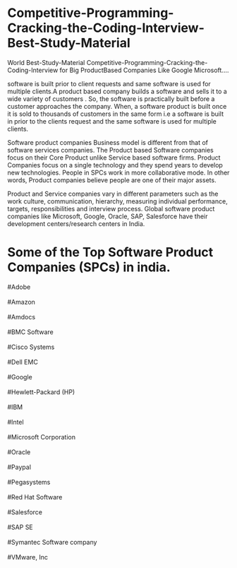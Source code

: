 # Competitive-Programming-Cracking-the-Coding-Interview-Best-Study-Material

World Best-Study-Material Competitive-Programming-Cracking-the-Coding-Interview for Big ProductBased Companies Like Google Microsoft....



software is built prior to client requests and same software is used for multiple clients.A product based company builds a software and sells it to a wide variety of customers . So, the software is practically built before a customer approaches the company. When, a software product is built once it is sold to thousands of customers in the same form i.e a software is built in prior to the clients request and the same software is used for multiple clients.

Software product companies Business model is different from that of software services companies. The Product based Software companies focus on their Core Product unlike Service based software firms. Product Companies focus on a single technology and they spend years to develop new technologies. People in SPCs work in more collaborative mode. In other words, Product companies believe people are one of their major assets.

Product and Service companies vary in different parameters such as the work culture, communication, hierarchy, measuring individual performance, targets, responsibilities and interview process. Global software product companies like Microsoft, Google, Oracle, SAP, Salesforce have their development centers/research centers in India.

<h1>Some of the Top Software Product Companies (SPCs) in india.</h1>

#Adobe </br></br>
#Amazon</br></br>
#Amdocs</br></br>
#BMC Software</br></br>
#Cisco Systems</br></br>
#Dell EMC</br></br>
#Google</br></br>
#Hewlett-Packard (HP)</br></br>
#IBM</br></br>
#Intel</br></br>
#Microsoft Corporation</br></br>
#Oracle</br></br>
#Paypal</br></br>
#Pegasystems</br></br>
#Red Hat Software</br></br>
#Salesforce</br></br>
#SAP SE</br></br>
#Symantec Software company</br></br>
#VMware, Inc</br></br>
